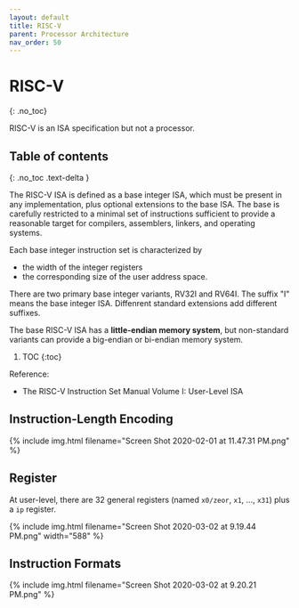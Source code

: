 ```yaml
---
layout: default
title: RISC-V
parent: Processor Architecture
nav_order: 50
---
```


# RISC-V
{: .no_toc}

RISC-V is an ISA specification but not a processor.

## Table of contents
{: .no_toc .text-delta }

The RISC-V ISA is defined as a base integer ISA, which must be present in any implementation, plus optional extensions to the base ISA. The base is carefully restricted to a minimal set of instructions sufficient to provide a reasonable target for compilers, assemblers, linkers, and operating systems.

Each base integer instruction set is characterized by 

- the width of the integer registers
- the corresponding size of the user address space.

There are two primary base integer variants, RV32I and RV64I. The suffix "I" means the base integer ISA. Diffenrent standard extensions add different suffixes.

The base RISC-V ISA has a **little-endian memory system**, but non-standard variants can provide a big-endian or bi-endian memory system.

1. TOC
{:toc}

Reference:

- The RISC-V Instruction Set Manual Volume I: User-Level ISA

## Instruction-Length Encoding

{% include img.html filename="Screen Shot 2020-02-01 at 11.47.31 PM.png" %}

## Register

At user-level, there are 32 general registers (named `x0/zeor`, `x1`, ..., `x31`) plus a `ip` register.

{% include img.html filename="Screen Shot 2020-03-02 at 9.19.44 PM.png" width="588" %}

## Instruction Formats

{% include img.html filename="Screen Shot 2020-03-02 at 9.20.21 PM.png" %}
